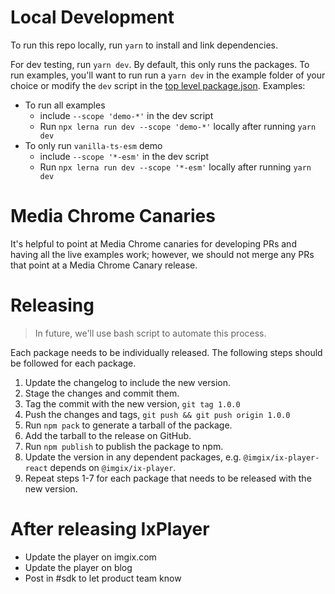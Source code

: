 # Local Development

To run this repo locally, run `yarn` to install and link dependencies.

For dev testing, run `yarn dev`. By default, this only runs the packages.
To run examples, you'll want to run run a `yarn dev` in the example folder of your choice or modify the `dev` script in the [top level package.json](./package.json).
Examples:

- To run all examples
  - include `--scope 'demo-*'` in the dev script
  - Run `npx lerna run dev --scope 'demo-*'` locally after running `yarn dev`
- To only run `vanilla-ts-esm` demo
  - include `--scope '*-esm'` in the dev script
  - Run `npx lerna run dev --scope '*-esm'` locally after running `yarn dev`

# Media Chrome Canaries

It's helpful to point at Media Chrome canaries for developing PRs and having all the live examples work; however, we should not merge any PRs that point at a Media Chrome Canary release.

# Releasing

> In future, we'll use bash script to automate this process.

Each package needs to be individually released. The following steps should be followed for each package.

1. Update the changelog to include the new version.
2. Stage the changes and commit them.
3. Tag the commit with the new version, `git tag 1.0.0`
4. Push the changes and tags, `git push && git push origin 1.0.0`
5. Run `npm pack` to generate a tarball of the package.
6. Add the tarball to the release on GitHub.
7. Run `npm publish` to publish the package to npm.
8. Update the version in any dependent packages, e.g. `@imgix/ix-player-react` depends on `@imgix/ix-player`.
9. Repeat steps 1-7 for each package that needs to be released with the new version.

# After releasing IxPlayer

- Update the player on imgix.com
- Update the player on blog
- Post in #sdk to let product team know
